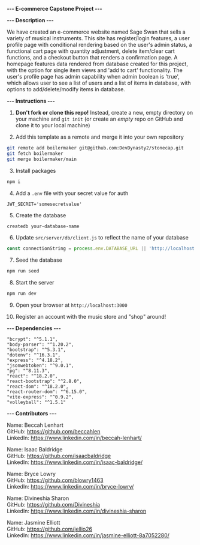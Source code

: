 <b>--- E-commerce Capstone Project ---</b>


<b>--- Description ---</b>

We have created an e-commerce website named Sage Swan that sells a variety of musical instruments. This site has register/login features, a user profile page with conditional rendering based on the user's admin status, a functional cart page with quantity adjustment, delete item/clear cart functions, and a checkout button that renders a confirmation page. A homepage features data rendered from database created for this project, with the option for single item views and 'add to cart' functionality. The user's profile page has admin capability when admin boolean is 'true', which allows user to see a list of users and a list of items in database, with options to add/delete/modify items in database.


<b>--- Instructions ---</b>

1. **Don't fork or clone this repo!** Instead, create a new, empty directory on your machine and `git init` (or create an _empty_ repo on GitHub and clone it to your local machine)

2. Add this template as a remote and merge it into your own repository
```bash
git remote add boilermaker git@github.com:DevDynasty2/stonecap.git
git fetch boilermaker
git merge boilermaker/main
```

3. Install packages
```bash
npm i
```

4. Add a `.env` file with your secret value for auth
```
JWT_SECRET='somesecretvalue'
```

5. Create the database
```bash
createdb your-database-name
```

6. Update `src/server/db/client.js` to reflect the name of your database
```js
const connectionString = process.env.DATABASE_URL || 'http://localhost:5432/your-database-name';
```

7. Seed the database
```bash
npm run seed
```

8. Start the server
```bash
npm run dev
```

9. Open your browser at `http://localhost:3000`

10. Register an account with the music store and "shop" around!

<b>--- Dependencies ---</b>

    "bcrypt": "^5.1.1",
    "body-parser": "^1.20.2",
    "bootstrap": "^5.3.1",
    "dotenv": "^16.3.1",
    "express": "^4.18.2",
    "jsonwebtoken": "^9.0.1",
    "pg": "^8.11.3",
    "react": "^18.2.0",
    "react-bootstrap": "^2.8.0",
    "react-dom": "^18.2.0",
    "react-router-dom": "^6.15.0",
    "vite-express": "^0.9.2",
    "volleyball": "^1.5.1"

<b>--- Contributors ---</b>

Name: Beccah Lenhart<br/>
GitHub: https://github.com/beccahlen</br>
LinkedIn: https://www.linkedin.com/in/beccah-lenhart/

Name: Isaac Baldridge<br/>
GitHub: https://github.com/isaacbaldridge<br/>
LinkedIn: https://www.linkedin.com/in/isaac-baldridge/

Name: Bryce Lowry<br/>
GitHub: https://github.com/blowry1463<br/>
LinkedIn: https://www.linkedin.com/in/bryce-lowry/

Name: Divineshia Sharon<br/>
GitHub: https://github.com/Divineshia<br/>
LinkedIn: https://www.linkedin.com/in/divineshia-sharon

Name: Jasmine Elliott<br/>
GitHub: https://github.com/jellio26<br/>
LinkedIn: https://www.linkedin.com/in/jasmine-elliott-8a7052280/
